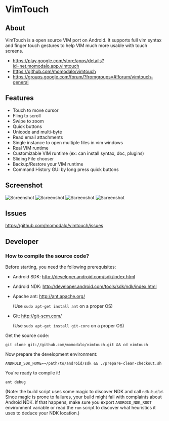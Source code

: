 # VimTouch

## About
VimTouch is a open source VIM port on Android. It supports full vim syntax and finger touch gestures to help VIM much more usable with touch screens. 

- https://play.google.com/store/apps/details?id=net.momodalo.app.vimtouch
- https://github.com/momodalo/vimtouch
- https://groups.google.com/forum/?fromgroups=#!forum/vimtouch-general

## Features
- Touch to move cursor
- Fling to scroll
- Swipe to zoom
- Quick buttons
- Unicode and multi-byte
- Read email attachments
- Single instance to open multiple files in vim windows
- Real VIM runtime
- Customizable VIM runtime (ex: can install syntax, doc, plugins)
- Sliding File chooser
- Backup/Restore your VIM runtime
- Command History GUI by long press quick buttons

## Screenshot
![Screenshot](https://raw.github.com/momodalo/vimtouch/master/images/device-2013-04-25-045255.png)
![Screenshot](https://raw.github.com/momodalo/vimtouch/master/images/device-2013-04-24-204724.png)
![Screenshot](https://raw.github.com/momodalo/vimtouch/master/images/device-2013-04-24-204822.png)
![Screenshot](https://raw.github.com/momodalo/vimtouch/master/images/device-2013-04-24-205921.png )

## Issues
https://github.com/momodalo/vimtouch/issues

## Developer
### How to compile the source code?
Before starting, you need the following prerequisites:
-   Android SDK: http://developer.android.com/sdk/index.html
-   Android NDK: http://developer.android.com/tools/sdk/ndk/index.html
-   Apache ant: http://ant.apache.org/

    (Use `sudo apt-get install ant` on a proper OS)

-   Git: http://git-scm.com/

    (Use `sudo apt-get install git-core` on a proper OS)

Get the source code:

    git clone git://github.com/momodalo/vimtouch.git && cd vimtouch

Now prepare the development environment:

    ANDROID_SDK_HOME=~/path/to/android/sdk && ./prepare-clean-checkout.sh

You're ready to compile it!

    ant debug

(Note: the build script uses some magic to discover NDK and call `ndk-build`.
Since magic is prone to failures, your build might fail with complaints about
Android NDK. If that happens, make sure you export `ANDROID_NDK_ROOT`
environment variable or read the `run` script to discover what heuristics it
uses to deduce your NDK location.)
